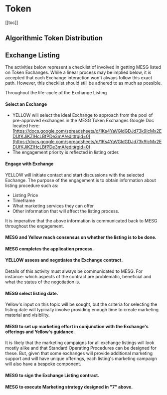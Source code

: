# Token

[[toc]]

## Algorithmic Token Distribution

## Exchange Listing
The activities below represent a checklist of involved in getting MESG listed on Token Exchanges.
While a linear process may be implied below, it is accepted that each Exchange interaction won't always follow this exact path. However, this checklist should still be adhered to as much as possible.

Throughout the life-cycle of the Exchange Listing 

####  Select an Exchange
-  YELLOW will select the ideal Exchange to approach from the pool of pre-approved exchanges in the MESG Token Exchanges Google Doc located here: [https://docs.google.com/spreadsheets/d/1Ks4YaVGldGDJd73k9IcMx2EDUfKJiKZlHcLBfPDe3mA/edit#gid=0](https://docs.google.com/spreadsheets/d/1Ks4YaVGldGDJd73k9IcMx2EDUfKJiKZlHcLBfPDe3mA/edit#gid=0)
-  The engagement priority is reflected in listing order.

#### Engage with Exchange
YELLOW will initiate contact and start discussions with the selected Exchange. The purpose of the engagement is to obtain information about listing procedure such as: 

- Listing Price
- Timeframe
- What marketing services they can offer
- Other information that will affect the listing process.

It is imperative that the above information is communicated back to MESG throughout the engagement.

#### MESG and Yellow reach consensus on whether the listing is to be done.

#### MESG completes the application process.

#### YELLOW assess and negotiates the Exchange contract. 

Details of this activity must always be communicated to MESG. For instance: which aspects of the contract are problematic, beneficial and what the status of the negotiation is. 

#### MESG select listing date.
Yellow's input on this topic will be sought, but the criteria for selecting the listing date will typically involve providing enough time to create marketing material and visibility.

#### MESG to set up marketing effort in conjunction with the Exchange's offerings and Yellow's guidance.
It is likely that the marketing campaigns for all exchange listings will look mostly alike and that Standard Operating Procedures can be designed for these. But, given that some exchanges will provide additional marketing support and will have unique offerings, each listing's marketing campaign will also have a bespoke component.

#### MESG to sign the Exchange Listing contract.

#### MESG to execute Marketing strategy designed in "7" above.

